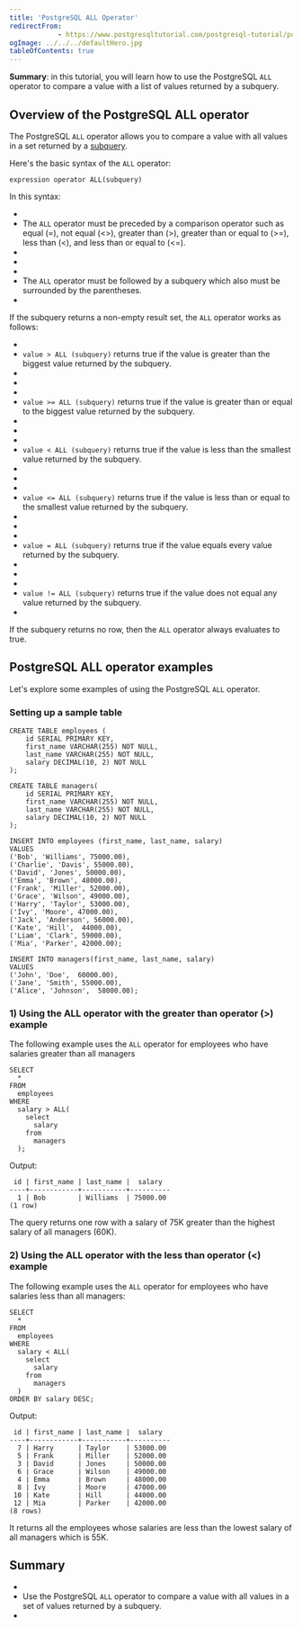 ```yaml
---
title: 'PostgreSQL ALL Operator'
redirectFrom: 
            - https://www.postgresqltutorial.com/postgresql-tutorial/postgresql-all/
ogImage: ../../../defaultHero.jpg
tableOfContents: true
---
```



**Summary**: in this tutorial, you will learn how to use the PostgreSQL `ALL` operator to compare a value with a list of values returned by a subquery.





## Overview of the PostgreSQL ALL operator





The PostgreSQL `ALL` operator allows you to compare a value with all values in a set returned by a [subquery](https://www.postgresqltutorial.com/postgresql-tutorial/postgresql-subquery/).





Here's the basic syntax of the `ALL` operator:





```
expression operator ALL(subquery)
```





In this syntax:





- 
- The `ALL` operator must be preceded by a comparison operator such as equal (=), not equal (&lt;>), greater than (>), greater than or equal to (>=), less than (&lt;), and less than or equal to (&lt;=).
- 
-
- 
- The `ALL` operator must be followed by a subquery which also must be surrounded by the parentheses.
- 





If the subquery returns a non-empty result set, the `ALL` operator works as follows:





- 
- `value > ALL (subquery)` returns true if the value is greater than the biggest value returned by the subquery.
- 
-
- 
- `value >= ALL (subquery)` returns true if the value is greater than or equal to the biggest value returned by the subquery.
- 
-
- 
- `value < ALL (subquery)` returns true if the value is less than the smallest value returned by the subquery.
- 
-
- 
- `value <= ALL (subquery)` returns true if the value is less than or equal to the smallest value returned by the subquery.
- 
-
- 
- `value = ALL (subquery)` returns true if the value equals every value returned by the subquery.
- 
-
- 
- `value != ALL (subquery)` returns true if the value does not equal any value returned by the subquery.
- 





If the subquery returns no row, then the `ALL` operator always evaluates to true.





## PostgreSQL ALL operator examples





Let's explore some examples of using the PostgreSQL `ALL` operator.





### Setting up a sample table





```
CREATE TABLE employees (
    id SERIAL PRIMARY KEY,
    first_name VARCHAR(255) NOT NULL,
    last_name VARCHAR(255) NOT NULL,
    salary DECIMAL(10, 2) NOT NULL
);

CREATE TABLE managers(
    id SERIAL PRIMARY KEY,
    first_name VARCHAR(255) NOT NULL,
    last_name VARCHAR(255) NOT NULL,
    salary DECIMAL(10, 2) NOT NULL
);

INSERT INTO employees (first_name, last_name, salary)
VALUES
('Bob', 'Williams', 75000.00),
('Charlie', 'Davis', 55000.00),
('David', 'Jones', 50000.00),
('Emma', 'Brown', 48000.00),
('Frank', 'Miller', 52000.00),
('Grace', 'Wilson', 49000.00),
('Harry', 'Taylor', 53000.00),
('Ivy', 'Moore', 47000.00),
('Jack', 'Anderson', 56000.00),
('Kate', 'Hill',  44000.00),
('Liam', 'Clark', 59000.00),
('Mia', 'Parker', 42000.00);

INSERT INTO managers(first_name, last_name, salary)
VALUES
('John', 'Doe',  60000.00),
('Jane', 'Smith', 55000.00),
('Alice', 'Johnson',  58000.00);
```





### 1) Using the ALL operator with the greater than operator (>) example





The following example uses the `ALL` operator for employees who have salaries greater than all managers





```
SELECT
  *
FROM
  employees
WHERE
  salary > ALL(
    select
      salary
    from
      managers
  );
```





Output:





```
 id | first_name | last_name |  salary
----+------------+-----------+----------
  1 | Bob        | Williams  | 75000.00
(1 row)
```





The query returns one row with a salary of 75K greater than the highest salary of all managers (60K).





### 2) Using the ALL operator with the less than operator (&lt;) example





The following example uses the `ALL` operator for employees who have salaries less than all managers:





```
SELECT
  *
FROM
  employees
WHERE
  salary < ALL(
    select
      salary
    from
      managers
  )
ORDER BY salary DESC;
```





Output:





```
 id | first_name | last_name |  salary
----+------------+-----------+----------
  7 | Harry      | Taylor    | 53000.00
  5 | Frank      | Miller    | 52000.00
  3 | David      | Jones     | 50000.00
  6 | Grace      | Wilson    | 49000.00
  4 | Emma       | Brown     | 48000.00
  8 | Ivy        | Moore     | 47000.00
 10 | Kate       | Hill      | 44000.00
 12 | Mia        | Parker    | 42000.00
(8 rows)
```





It returns all the employees whose salaries are less than the lowest salary of all managers which is 55K.





## Summary





- 
- Use the PostgreSQL `ALL` operator to compare a value with all values in a set of values returned by a subquery.
- 



